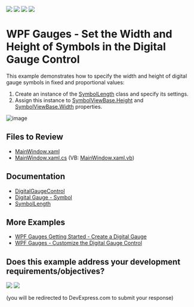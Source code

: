 <!-- default badges list -->
![](https://img.shields.io/endpoint?url=https://codecentral.devexpress.com/api/v1/VersionRange/128570668/24.2.1%2B)
[![](https://img.shields.io/badge/Open_in_DevExpress_Support_Center-FF7200?style=flat-square&logo=DevExpress&logoColor=white)](https://supportcenter.devexpress.com/ticket/details/E3736)
[![](https://img.shields.io/badge/📖_How_to_use_DevExpress_Examples-e9f6fc?style=flat-square)](https://docs.devexpress.com/GeneralInformation/403183)
[![](https://img.shields.io/badge/💬_Leave_Feedback-feecdd?style=flat-square)](#does-this-example-address-your-development-requirementsobjectives)
<!-- default badges end -->

# WPF Gauges - Set the Width and Height of Symbols in the Digital Gauge Control

This example demonstrates how to specify the width and height of digital gauge symbols in fixed and proportional values:

1. Create an instance of the [SymbolLength](https://docs.devexpress.com/WPF/DevExpress.Xpf.Gauges.SymbolLength) class and specify its settings.
2. Assign this instance to [SymbolViewBase.Height](https://docs.devexpress.com/WPF/DevExpress.Xpf.Gauges.SymbolViewBase.Height) and [SymbolViewBase.Width](https://docs.devexpress.com/WPF/DevExpress.Xpf.Gauges.SymbolViewBase.Width) properties.

![image](https://github.com/DevExpress-Examples/how-to-set-the-width-and-height-of-symbols-in-the-digital-gauge-control-e3736/assets/65009440/78911488-6ea3-4009-bdbb-567d50a9ea66)

## Files to Review

* [MainWindow.xaml](./CS/MainWindow.xaml)
* [MainWindow.xaml.cs](./CS/MainWindow.xaml.cs) (VB: [MainWindow.xaml.vb](./VB/MainWindow.xaml.vb))

## Documentation

* [DigitalGaugeControl](https://docs.devexpress.com/WPF/DevExpress.Xpf.Gauges.DigitalGaugeControl)
* [Digital Gauge - Symbol](https://docs.devexpress.com/WPF/10672/controls-and-libraries/gauge-controls/visual-elements/digital-gauge/symbol)
* [SymbolLength](https://docs.devexpress.com/WPF/DevExpress.Xpf.Gauges.SymbolLength)

## More Examples

* [WPF Gauges Getting Started - Create a Digital Gauge](https://github.com/DevExpress-Examples/dxgauges-getting-started-lesson-3-create-a-digital-gauge-e3517)
* [WPF Gauges - Customize the Digital Gauge Control](https://github.com/DevExpress-Examples/how-to-use-a-digital-gauge-control-e3525)
<!-- feedback -->
## Does this example address your development requirements/objectives?

[<img src="https://www.devexpress.com/support/examples/i/yes-button.svg"/>](https://www.devexpress.com/support/examples/survey.xml?utm_source=github&utm_campaign=wpf-gauges-set-width-and-height-of-symbols-in-digital-gauge-control&~~~was_helpful=yes) [<img src="https://www.devexpress.com/support/examples/i/no-button.svg"/>](https://www.devexpress.com/support/examples/survey.xml?utm_source=github&utm_campaign=wpf-gauges-set-width-and-height-of-symbols-in-digital-gauge-control&~~~was_helpful=no)

(you will be redirected to DevExpress.com to submit your response)
<!-- feedback end -->
